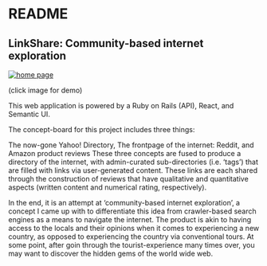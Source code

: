# README

## LinkShare: Community-based internet exploration

[![home page](https://i.ytimg.com/vi/5IODtglMM_0/hqdefault.jpg?sqp=-oaymwEZCPYBEIoBSFXyq4qpAwsIARUAAIhCGAFwAQ==&rs=AOn4CLDPL3TqDVaLlTyQxCWkWDK7eIt_EA)](https://www.youtube.com/watch?v=5IODtglMM_0)

(click image for demo)

This web application is powered by a Ruby on Rails (API), React, and Semantic UI.

The concept-board for this project includes three things:

The now-gone Yahoo! Directory,
The frontpage of the internet: Reddit, and
Amazon product reviews
These three concepts are fused to produce a directory of the internet, with admin-curated sub-directories (i.e. ‘tags’) that are filled with links via user-generated content. These links are each shared through the construction of reviews that have qualitative and quantitative aspects (written content and numerical rating, respectively).

In the end, it is an attempt at ‘community-based internet exploration’, a concept I came up with to differentiate this idea from crawler-based search engines as a means to navigate the internet. The product is akin to having access to the locals and their opinions when it comes to experiencing a new country, as opposed to experiencing the country via conventional tours. At some point, after goin through the tourist-experience many times over, you may want to discover the hidden gems of the world wide web.
